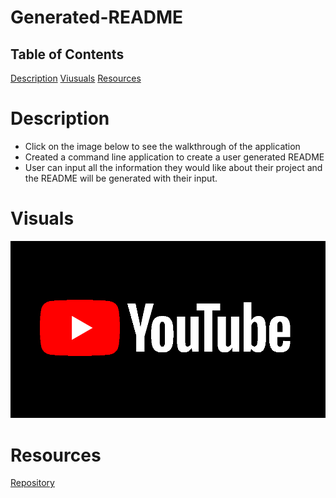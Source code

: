 # Generated-README

## Table of Contents
[Description](#Description)
[Viusuals](#Visuals)
[Resources](#resources)

# Description

- Click on the image below to see the walkthrough of the application
- Created a command line application to create a user generated README
- User can input all the information they would like about their project and the README will be generated with their input.


# Visuals

[![Watch the video](./images/youtube-logo.png)](https://www.youtube.com/watch?v=TEq4NZMx-E8)


# Resources

[Repository](https://github.com/ntraugh/Generated-README)